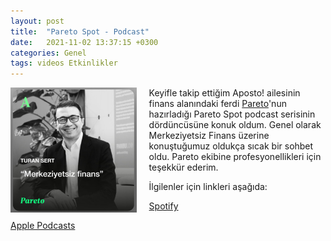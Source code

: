 ```yaml
---
layout: post
title:  "Pareto Spot - Podcast"
date:   2021-11-02 13:37:15 +0300
categories: Genel
tags: videos Etkinlikler
---
```



<img align="left" src="/assets/pareto-podcast-211101-400.jpg" style="width:40%; padding-right:20px"> Keyifle takip ettiğim Aposto! ailesinin finans alanındaki ferdi [Pareto](https://twitter.com/paretomag)'nun hazırladığı Pareto Spot podcast serisinin dördüncüsüne konuk oldum. Genel olarak Merkeziyetsiz Finans üzerine konuştuğumuz oldukça sıcak bir sohbet oldu.  Pareto ekibine profesyonellikleri için teşekkür ederim. 

İlgilenler için linkleri aşağıda: 

[Spotify](https://twitter.com/paretomag)

[Apple Podcasts](https://podcasts.apple.com/tr/podcast/gelece%C4%9Fi-konu%C5%9Fal%C4%B1m-blockchainin-yeni-g%C3%B6zdesi-nft-nedir/id1470228927?i=1000538668149&l=tr)

<br />

&nbsp;
